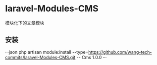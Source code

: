 # laravel-Modules-CMS
模块化下的文章模块


## 安装

···json
php artisan module:install --type=https://github.com/wang-tech-commits/laravel-Modules-CMS.git -- Cms 1.0.0
···
